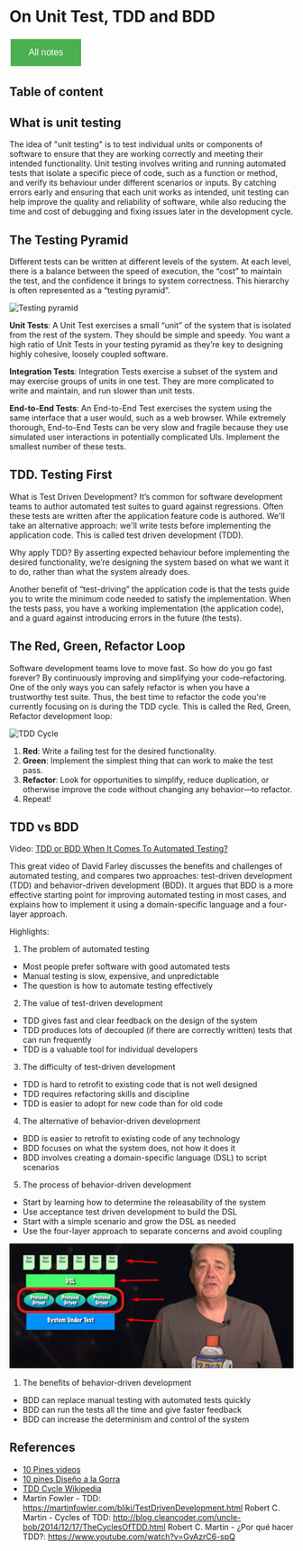 # On Unit Test, TDD and BDD

<style>
  .back-button {
    background-color: #4CAF50; /* Green */
    border: none;
    color: white;
    padding: 15px 32px;
    text-align: center;
    text-decoration: none;
    display: inline-block;
    font-size: 16px;
    margin: 4px 2px;
    cursor: pointer;
  }
</style>

<button class="back-button" onclick="window.location.href='https://matiaspakua.github.io/tech.notes.io'">All notes</button>

## Table of content


## What is unit testing

The idea of "unit testing" is to test individual units or components of software to ensure that they are working correctly and meeting their intended functionality. Unit testing involves writing and running automated tests that isolate a specific piece of code, such as a function or method, and verify its behaviour under different scenarios or inputs. By catching errors early and ensuring that each unit works as intended, unit testing can help improve the quality and reliability of software, while also reducing the time and cost of debugging and fixing issues later in the development cycle.

## The Testing Pyramid

Different tests can be written at different levels of the system. At each level, there is a balance between the speed of execution, the “cost” to maintain the test, and the confidence it brings to system correctness. This hierarchy is often represented as a “testing pyramid”.

![Testing pyramid](test-pyramid.jpg)

**Unit Tests**: A Unit Test exercises a small “unit” of the system that is isolated from the rest of the system. They should be simple and speedy. You want a high ratio of Unit Tests in your testing pyramid as they’re key to designing highly cohesive, loosely coupled software.

**Integration Tests**: Integration Tests exercise a subset of the system and may exercise groups of units in one test. They are more complicated to write and maintain, and run slower than unit tests.

**End-to-End Tests**: An End-to-End Test exercises the system using the same interface that a user would, such as a web browser. While extremely thorough, End-to-End Tests can be very slow and fragile because they use simulated user interactions in potentially complicated UIs. Implement the smallest number of these tests.

## TDD. Testing First

What is Test Driven Development? It’s common for software development teams to author automated test suites to guard against regressions. Often these tests are written after the application feature code is authored. We'll take an alternative approach: we'll write tests before implementing the application code. This is called test driven development (TDD).

Why apply TDD? By asserting expected behaviour before implementing the desired functionality, we’re designing the system based on what we want it to do, rather than what the system already does.

Another benefit of “test-driving” the application code is that the tests guide you to write the minimum code needed to satisfy the implementation. When the tests pass, you have a working implementation (the application code), and a guard against introducing errors in the future (the tests).

## The Red, Green, Refactor Loop

Software development teams love to move fast. So how do you go fast forever? By continuously improving and simplifying your code–refactoring. One of the only ways you can safely refactor is when you have a trustworthy test suite. Thus, the best time to refactor the code you're currently focusing on is during the TDD cycle. This is called the Red, Green, Refactor development loop:

![TDD Cycle](tdd-cycle.png)

1. **Red**: Write a failing test for the desired functionality.
2. **Green**: Implement the simplest thing that can work to make the test pass.
3. **Refactor**: Look for opportunities to simplify, reduce duplication, or otherwise improve the code without changing any behavior—to refactor.
4. Repeat!

## TDD vs BDD

Video: [TDD or BDD When It Comes To Automated Testing?](https://www.youtube.com/watch?v=Z9fGG1k6P40)

This great video of David Farley discusses the benefits and challenges of automated testing, and compares two approaches: test-driven development (TDD) and behavior-driven development (BDD). It argues that BDD is a more effective starting point for improving automated testing in most cases, and explains how to implement it using a domain-specific language and a four-layer approach.

Highlights:

1. The problem of automated testing
 - Most people prefer software with good automated tests
 - Manual testing is slow, expensive, and unpredictable
 - The question is how to automate testing effectively
2. The value of test-driven development
 - TDD gives fast and clear feedback on the design of the system
 - TDD produces lots of decoupled (if there are correctly written) tests that can run frequently
 - TDD is a valuable tool for individual developers
3. The difficulty of test-driven development
 - TDD is hard to retrofit to existing code that is not well designed
 - TDD requires refactoring skills and discipline
 - TDD is easier to adopt for new code than for old code
4. The alternative of behavior-driven development
 - BDD is easier to retrofit to existing code of any technology
 - BDD focuses on what the system does, not how it does it
 - BDD involves creating a domain-specific language (DSL) to script scenarios
5. The process of behavior-driven development
 - Start by learning how to determine the releasability of the system
 - Use acceptance test driven development to build the DSL
 - Start with a simple scenario and grow the DSL as needed
 - Use the four-layer approach to separate concerns and avoid coupling

![](../../images/foru_layer_testing_schema.png)

1. The benefits of behavior-driven development
 - BDD can replace manual testing with automated tests quickly
 - BDD can run the tests all the time and give faster feedback
 - BDD can increase the determinism and control of the system

## References
- [10 Pines videos](https://academia.10pines.com/webinars_and_videos)
- [10 pines Diseño a la Gorra](https://academia.10pines.com/disenio_a_la_gorra)
- [TDD Cycle Wikipedia](https://en.wikipedia.org/wiki/Test-driven_development)
- Martin Fowler - TDD: https://martinfowler.com/bliki/TestDrivenDevelopment.html
Robert C. Martin - Cycles of TDD: http://blog.cleancoder.com/uncle-bob/2014/12/17/TheCyclesOfTDD.html
Robert C. Martin - ¿Por qué hacer TDD?: https://www.youtube.com/watch?v=GvAzrC6-spQ